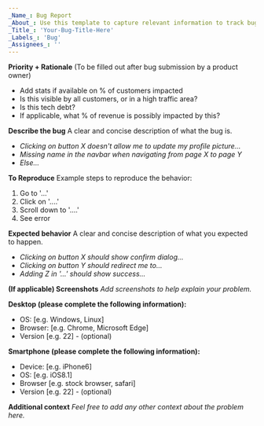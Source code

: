 ```yaml
---
_Name_: Bug Report
_About_: Use this template to capture relevant information to track bug reports consistently and add priority and business value to better organize Sprints and work. Give us a hint if you saw anythyng wrong in the system behaviour & create a report to help us improve.
_Title_: 'Your-Bug-Title-Here'
_Labels_: 'Bug'
_Assignees_: ''
---
```

 
**Priority + Rationale**
(To be filled out after bug submission by a product owner)
- Add stats if available on % of customers impacted
- Is this visible by all customers, or in a high traffic area?
- Is this tech debt?
- If applicable, what % of revenue is possibly impacted by this? 

**Describe the bug**
A clear and concise description of what the bug is.
- _Clicking on button X doesn't allow me to update my profile picture..._
- _Missing name in the navbar when navigating from page X to page Y_
- _Else..._

**To Reproduce**
Example steps to reproduce the behavior:
1. Go to '...'
2. Click on '....'
3. Scroll down to '....'
4. See error

**Expected behavior**
A clear and concise description of what you expected to happen.
- _Clicking on button X should show confirm dialog..._
- _Clicking on button Y should redirect me to..._
- _Adding Z in '...' should show success..._

**(If applicable) Screenshots**
_Add screenshots to help explain your problem._

**Desktop (please complete the following information):**
 - OS: [e.g. Windows, Linux]
 - Browser: [e.g. Chrome, Microsoft Edge]
 - Version [e.g. 22] - (optional)

**Smartphone (please complete the following information):**
 - Device: [e.g. iPhone6]
 - OS: [e.g. iOS8.1]
 - Browser [e.g. stock browser, safari]
 - Version [e.g. 22] - (optional)

**Additional context**
_Feel free to add any other context about the problem here._

